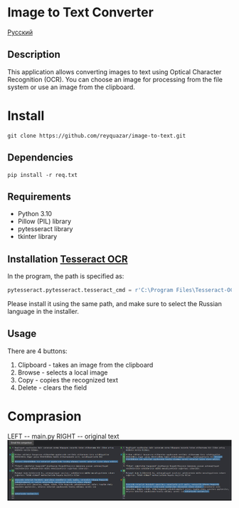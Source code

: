 # Image to Text Converter

[Русский](/README_ru.md)

## Description

This application allows converting images to text using Optical Character Recognition (OCR). You can choose an image for processing from the file system or use an image from the clipboard.

# Install 
```
git clone https://github.com/reyquazar/image-to-text.git
```
## Dependencies

```
pip install -r req.txt
```

## Requirements

- Python 3.10
- Pillow (PIL) library
- pytesseract library
- tkinter library

## Installation [Tesseract OCR](https://digi.bib.uni-mannheim.de/tesseract/tesseract-ocr-w64-setup-5.3.3.20231005.exe)

In the program, the path is specified as:

```python
pytesseract.pytesseract.tesseract_cmd = r'C:\Program Files\Tesseract-OCR\tesseract.exe'
```

Please install it using the same path, and make sure to select the Russian language in the installer.

## Usage

There are 4 buttons:

1. Clipboard - takes an image from the clipboard
2. Browse - selects a local image
3. Copy - copies the recognized text
4. Delete - clears the field

# Comprasion
LEFT -- main.py   RIGHT -- original text 
<img src="img.png">

